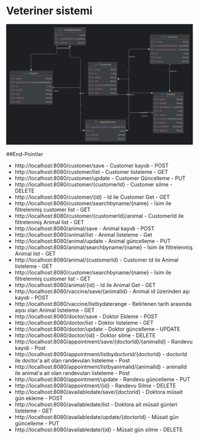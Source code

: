 # Veteriner sistemi

<img src="/img/vetProjectUML.png" alt="Diagram_1" width="" />

##End-Pointler

- http://localhost:8080/customer/save - Customer kayıdı - POST
- http://localhost:8080/customer/list - Customer listeleme - GET
- http://localhost:8080/customer/update - Customer Güncelleme - PUT
- http://localhost:8080/customer/{customerId} - Customer silme - DELETE
- http://localhost:8080/customer/{id} - Id ile Customer Get - GET
- http://localhost:8080/customer/searchbyname/{name} - İsim ile filtrelenmiş customer list - GET
- http://localhost:8080/customer/{customerId}/animal - CustomerId ile filtrelenmiş Animal list - GET
- http://localhost:8080/animal/save - Animal kayıdı - POST
- http://localhost:8080/animal/list - Animal listeleme - Get
- http://localhost:8080/animal/update - Animal güncelleme - PUT
- http://localhost:8080/animal/searchbyname/{name} - İsim ile filtrelenmiş Animal list - GET
- http://localhost:8080/animal/{customerId} - Customer Id ile Animal listeleme - GET
- http://localhost:8080/customer/searchbyname/{name} - İsim ile filtrelenmiş customer list - GET
- http://localhost:8080/animal/{id} - Id ile Animal Get - GET
- http://localhost:8080/vaccine/save/{animalId} - Animal id üzerinden aşı kayıdı - POST
- http://localhost:8080/vaccine/listbydaterange - Belirlenen tarih arasında aşısı olan Animal listeleme - GET 
- http://localhost:8080/doctor/save - Doktor Ekleme - POST
- http://localhost:8080/doctor/list - Doktor listeleme - GET
- http://localhost:8080/doctor/update - Doktor güncelleme - UPDATE
- http://localhost:8080/doctor/{id} - Doktor silme - DELETE
- http://localhost:8080/appointment/save/{doctorId}/{animalId} - Randevu kayıdı - Post
- http://localhost:8080/appointment/listbydoctorid/{doctorId} - doctorId ile doctor'a ait olan randevuları listeleme - Post
- http://localhost:8080/appointment/listbyanimalid/{animalId} - animalId ile animal'a ait olan randevuları listeleme - Post
- http://localhost:8080/appointment/update - Randevu güncelleme - PUT
- http://localhost:8080/appointment/{id} - Randevu Silme - DELETE
- http://localhost:8080/availabledate/save/{doctorid} - Doktora müsait gün ekleme - POST
- http://localhost:8080/availabledate/list - Doktora ait müsait günleri listeleme - GET
- http://localhost:8080/availabledate/update/{doctorId} - Müsait gün güncelleme - PUT
- http://localhost:8080/availabledate/{id} - Müsait gün silme - DELETE
